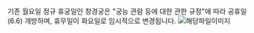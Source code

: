 기존 월요일 정규 휴궁일인 창경궁은 "궁능 관람 등에 대한 관한 규정"에 따라 공휴일(6.6) 개방하며, 휴무일이 화요일로 임시적으로 변경됩니다.
![해당파일이미지](https://cgg.cha.go.kr/agapp/cmm/fms/getImage.do?atchFileId=FILE_000000000137302&fileSn=1)